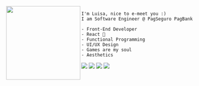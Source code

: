 <img align="left" height="200" src="https://64.media.tumblr.com/ed8745b30c1a1d7eb1935017c94d8dbf/tumblr_n9i8foLj941qc2xm1o1_500.gifv"/>

    I'm Luisa, nice to e-meet you :)
    I am Software Engineer @ PagSeguro PagBank
    
    - Front-End Developer
    - React 💜
    - Functional Programming
    - UI/UX Design
    - Games are my soul
    - Aesthetics 


[<img src="https://img.shields.io/badge/Hashnode-2962FF?style=for-the-badge&logo=hashnode&logoColor=white" />](luisarbezerra.com) [<img src = "https://img.shields.io/badge/Gmail-D14836?style=for-the-badge&logo=gmail&logoColor=white">](luisarbezerra@gmail.com) [<img src="https://img.shields.io/badge/linkedin-%230077B5.svg?&style=for-the-badge&logo=linkedin&logoColor=white" />](https://www.linkedin.com/in/luisarbezerra/) [<img src = "https://img.shields.io/badge/instagram-%23E4405F.svg?&style=for-the-badge&logo=instagram&logoColor=white">](https://www.instagram.com/luisarbezerra/) 
